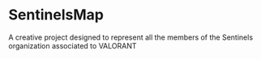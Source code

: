 # SentinelsMap
A creative project designed to represent all the members of the Sentinels organization associated to VALORANT
